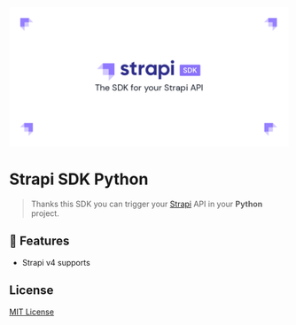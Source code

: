 ![strapi-sdk-python](docs/images/preview-light.png)

# Strapi SDK Python

> Thanks this SDK you can trigger your [Strapi](https://strapi.io) API in your **Python** project.

## 🚀 Features

- Strapi v4 supports

## License

[MIT License](./LICENSE)

<!-- End -->